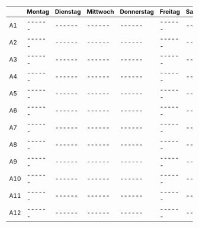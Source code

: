 |  | Montag | Dienstag | Mittwoch | Donnerstag | Freitag | Samstag | Sonntag |
| ------ | ------ | ------ | ------ | ------ | ------ | ------ | ------ |
| A1 | ------ | ------ | ------ | ------ | ------ | ------ | ------ |
| A2 | ------ | ------ | ------ | ------ | ------ | ------ | ------ |
| A3 | ------ | ------ | ------ | ------ | ------ | ------ | ------ |
| A4 | ------ | ------ | ------ | ------ | ------ | ------ | ------ |
| A5 | ------ | ------ | ------ | ------ | ------ | ------ | ------ |
| A6 | ------ | ------ | ------ | ------ | ------ | ------ | ------ |
| A7 | ------ | ------ | ------ | ------ | ------ | ------ | ------ |
| A8 | ------ | ------ | ------ | ------ | ------ | ------ | ------ |
| A9 | ------ | ------ | ------ | ------ | ------ | ------ | ------ |
| A10 | ------ | ------ | ------ | ------ | ------ | ------ | ------ |
| A11 | ------ | ------ | ------ | ------ | ------ | ------ | ------ |
| A12 | ------ | ------ | ------ | ------ | ------ | ------ | ------ |











